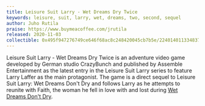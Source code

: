 ```yaml
---
title: Leisure Suit Larry - Wet Dreams Dry Twice
keywords: leisure, suit, larry, wet, dreams, two, second, sequel
author: Juho Rutila
praise: https://www.buymeacoffee.com/jrutila
released: 2020-11-03
collectible: 0x495f947276749ce646f68ac8c248420045cb7b5e/22401401133483726470154646596632982074884918370005149684012059443694231617537
---
```


Leisure Suit Larry - Wet Dreams Dry Twice is an adventure video game developed by German studio CrazyBunch and published by Assemble Entertainment as the latest entry in the Leisure Suit Larry series to feature Larry Laffer as the main protagonist. The game is a direct sequel to Leisure Suit Larry: Wet Dreams Don't Dry and follows Larry as he attempts to reunite with Faith, the woman he fell in love with and lost during [Wet Dreams Don't Dry](https://www.nicegamehints.com/guide/lsl-wetdreams-one/).
